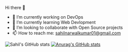 Hi there 👋
- 🔭 I’m currently working on DevOps
- 🌱 I’m currently learning Web Devlopment
- 👯 I’m looking to collaborate with Open Source projects
- 📫 How to reach me: sahilnarwalkumar01@gmail.com



![Sahil's GitHub stats](https://github-readme-stats.vercel.app/api?username=sahilnarwal2111&show_icons=true&theme=radical)
[![Anurag's GitHub stats](https://github-readme-stats.vercel.app/api?username=sahilnarwal2111)](https://github.com/sahilnarwal2111/github-readme-stats)
